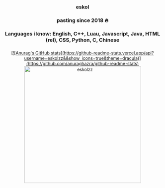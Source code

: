 <div align="center">
<table width="100%">

### eskol


### pasting since 2018 🔥


### Languages i know: English, C++, Luau, Javascript, Java, HTML (rel), CSS, Python, C, Chinese

### 



<a href="https://github.com/0xabdulkhalid/">
  [![Anurag's GitHub stats](https://github-readme-stats.vercel.app/api?username=eskolzz&&show_icons=true&theme=dracula)](https://github.com/anuraghazra/github-readme-stats)
  <img src="https://github-readme-stats.vercel.app/api/top-langs?username=eskolzz&_icons=true&locale=en&layout=compact&line_height=20&title_color=7A7ADB&icon_color=2234AE&text_color=D3D3D3&bg_color=0,000000,130F40" width="375"  alt="eskolzz"/>

</a>
